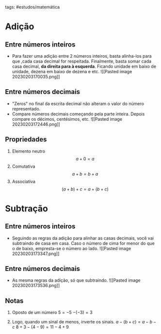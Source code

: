 tags: #estudos/matemática 

# Adição
## Entre números inteiros
- Para fazer uma adição entre 2 números inteiros, basta alinha-los para que ,cada casa decimal for respeitada. Finalmente, basta somar cada casa decimal, **da direita para à esquerda**. Ficando unidade em baixo de unidade, dezena em baixo de dezena e etc.
![[Pasted image 20230203170035.png]]

## Entre números decimais
- "Zeros" no final da escrita decimal não alteram o valor do número representado.
- Compare números decimais começando pela parte inteira. Depois compare os décimos, centésimos, etc.
![[Pasted image 20230203172446.png]]

## Propriedades
1. Elemento neutro
$$a + 0 = a$$
2. Comutativa
$$a + b = b + a$$
3. Associativa
$$(a + b) + c = a + (b + c)$$

# Subtração
## Entre números inteiros
- Seguindo as regras da adição para alinhar as casas decimais, você vai subtraindo de casa em casa. Caso o número de cima for menor do que o de baixo, empresta-se o número ao lado.
![[Pasted image 20230203173347.png]]

## Entre números decimais
- As mesma regras da adição, só que subtraindo.
![[Pasted image 20230203173536.png]]

## Notas
1. Oposto de um número
$5 = -5$
$-(-3) = 3$

2. Logo, quando um sinal de menos, inverte os sinais.
$a - (b + c) = a - b - c$
$8 + 3 - (4 - 9) = 11 - 4 + 9$
